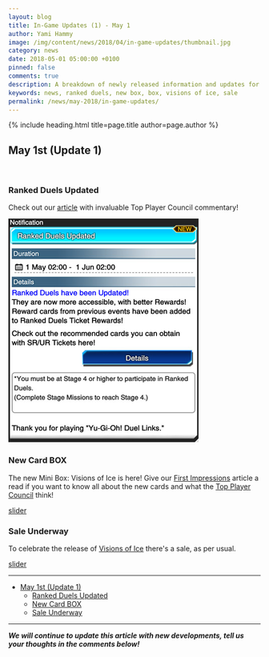 ```yaml
---
layout: blog
title: In-Game Updates (1) - May 1
author: Yami Hammy
image: /img/content/news/2018/04/in-game-updates/thumbnail.jpg
category: news
date: 2018-05-01 05:00:00 +0100
pinned: false
comments: true
description: A breakdown of newly released information and updates for you to look forward too!  
keywords: news, ranked duels, new box, box, visions of ice, sale   
permalink: /news/may-2018/in-game-updates/
---
```


{% include heading.html title=page.title author=page.author %}

<a name="10"></a>

## May 1st (Update 1)

<br>

<a name="11"></a>

### Ranked Duels Updated

Check out our [article](/news/may-2018/ranked-duels-rewards/) with invaluable Top Player Council commentary!

![](/img/content/news/2018/05/in-game-updates/01-ranked-duels.jpg)

<a name="12"></a>

### New Card BOX

The new Mini Box: Visions of Ice is here! Give our [First Impressions](/box-reviews/visions-of-ice/) article a read if you want to know all about the new cards and what the [Top Player Council](/top-player-council/) think!

[slider](/img/content/news/2018/05/in-game-updates/01-mini-box.jpg)

<a name="13"></a>

### Sale Underway

To celebrate the release of [Visions of Ice](/box-reviews/visions-of-ice/) there's a sale, as per usual.

[slider](/img/content/news/2018/05/in-game-updates/01-sale.jpg)

---

- [May 1st (Update 1)](#10)
    - [Ranked Duels Updated](#11)
    - [New Card BOX](#12)
    - [Sale Underway](#13)

---

***We will continue to update this article with new developments, tell us your thoughts in the comments below!***